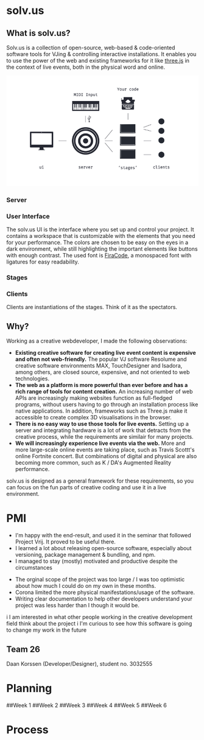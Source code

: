 # solv.us

## What is solv.us?
Solv.us is a collection of open-source, web-based & code-oriented software tools for VJing & controlling interactive installations. It enables you to use the power of the web and existing frameworks for it like [three.js](https://threejs.org) in the context of live events, both in the physical word and online.

<p align="center">
<img alt="A diagram of solv.us' elements: A server, User Interface, Stages and connected clients" src="diagram.png">
</p>

### Server

### User Interface
The solv.us UI is the interface where you set up and control your project. It contains a workspace that is customizable with the elements that you need for your performance. The colors are chosen to be easy on the eyes in a dark environment, while still highlighting the important elements like buttons with enough contrast. The used font is [FiraCode](https://github.com/tonsky/FiraCode), a monospaced font with ligatures for easy readability. 

### Stages


### Clients
Clients are instantiations of the stages. Think of it as the spectators.


## Why?
Working as a creative webdeveloper, I made the following observations:

- **Existing creative software for creating live event content is expensive and often not web-friendly.**
The popular VJ software Resolume and creative software environments MAX, TouchDesigner and Isadora, among others, are closed source, expensive, and not oriented to web technologies.
- **The web as a platform is more powerful than ever before and has a rich range of tools for content creation.**
An increasing number of web APIs are increasingly making websites function as full-fledged programs, without users having to go through an installation process like native applications. In addition, frameworks such as Three.js make it accessible to create complex 3D visualisations in the browser.
- **There is no easy way to use those tools for live events.** Setting up a server and integrating hardware is a lot of work that detracts from the creative process, while the requirements are similair for many projects.
- **We will increasingly experience live events via the web.**
More and more large-scale online events are taking place, such as Travis Scottt's online Fortnite concert. But combinations of digital and physical are also becoming more common, such as K / DA's Augmented Reality performance.

solv.us is designed as a general framework for these requirements, so you can focus on the fun parts of creative coding and use it in a live environment.


# PMI
+ I'm happy with the end-result, and used it in the seminar that followed Project Vrij. It proved to be useful there.
+ I learned a lot about releasing open-source software, especially about versioning, package management & bundling, and npm. 
+ I managed to stay (mostly) motivated and productive despite the circumstances

- The orginal scope of the project was too large / I was too optimistic about how much I could do on my own in these months.
- Corona limited the more physical manifestations/usage of the software.
- Writing clear documentation to help other developers understand your project was less harder than I though it would be. 

i I am interested in what other people working in the creative development field think about the project
i I'm curious to see how this software is going to change my work in the future 


## Team 26
Daan Korssen (Developer/Designer), student no. 3032555

# Planning
##Week 1
##Week 2
##Week 3
##Week 4
##Week 5
##Week 6


# Process


